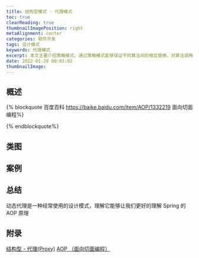 ```yaml
---
title: 结构型模式 ☞ 代理模式
toc: true
clearReading: true
thumbnailImagePosition: right
metaAlignment: center
categories: 软件开发
tags: 设计模式
keywords: 代理模式
excerpt: 本文主要介绍策略模式，通过策略模式能够保证不同算法间的相互替换，对算法调用者是透明的
date: 2022-01-28 00:01:02
thumbnailImage:
---
```


<!-- toc -->

## 概述

{% blockquote 百度百科 https://baike.baidu.com/item/AOP/1332219 面向切面编程%}

{% endblockquote%}

## 类图

## 案例

## 总结

动态代理是一种经常使用的设计模式，理解它能够让我们更好的理解 Spring 的 AOP 原理

## 附录

[结构型 - 代理(Proxy)](https://www.pdai.tech/md/dev-spec/pattern/14_proxy.html)
[AOP （面向切面编程）](https://baike.baidu.com/item/AOP/1332219)

